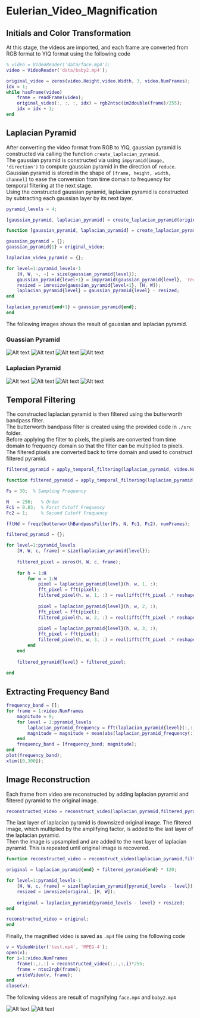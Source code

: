 # Eulerian_Video_Magnification

## Initials and Color Transformation

At this stage, the videos are imported, and each frame are converted from RGB format to YIQ format using the following code
   
```matlab
% video = VideoReader('data/face.mp4');
video = VideoReader('data/baby2.mp4');

original_video = zeros(video.Height,video.Width, 3, video.NumFrames);
idx = 1;
while hasFrame(video)
    frame = readFrame(video);
    original_video(:, :, :, idx) = rgb2ntsc(im2double(frame)/255);
    idx = idx + 1;
end
```

## Laplacian Pyramid

After converting the video format from RGB to YIQ, gaussian pyramid is constructed via calling the function `create_laplacian_pyramid`.  
The gaussian pyramid is constructed via using `impyramid(image, 'direction')` to compute gaussian pyramid in the direction of `reduce`.   
Gaussian pyramid is stored in the shape of `[frame, height, width, channel]` to ease the conversion from time domain to frequency for temporal filtering at the next stage.   
Using the constructed gaussian pyramid, laplacian pyramid is constructed by subtracting each gaussian layer by its next layer.   

```matlab
pyramid_levels = 4;

[gaussian_pyramid, laplacian_pyramid] = create_laplacian_pyramid(original_video,pyramid_levels);
```

```matlab
function [gaussian_pyramid, laplacian_pyramid] = create_laplacian_pyramid(original_video,pyramid_levels)

gaussian_pyramid = {};
gaussian_pyramid{1} = original_video;

laplacian_video_pyramid = {};

for level=1:pyramid_levels-1
    [H, W, ~, ~] = size(gaussian_pyramid{level});
    gaussian_pyramid{level+1} = impyramid(gaussian_pyramid{level}, 'reduce');
    resized = imresize(gaussian_pyramid{level+1}, [H, W]);
    laplacian_pyramid{level} = gaussian_pyramid{level} - resized;
end

laplacian_pyramid{end+1} = gaussian_pyramid{end};
end
```

The following images shows the result of gaussian and laplacian pyramid.   

### Guassian Pyramid 

![Alt text](/images/gaussian_1.png)
![Alt text](/images/gaussian_2.png)
![Alt text](/images/gaussian_3.png)
![Alt text](/images/gaussian_4.png)

### Laplacian Pyramid

![Alt text](/images/laplacian_1.png)
![Alt text](/images/laplacian_2.png)
![Alt text](/images/laplacian_3.png)
![Alt text](/images/laplacian_4.png)

## Temporal Filtering    
The constructed laplacian pyramid is then filtered using the butterworth bandpass filter.   
The butterworth bandpass filter is created using the provided code in `./src` folder.   
Before applying the filter to pixels, the pixels are converted from time domain to frequency domain so that the filter can be multiplied to pixels.  
The filtered pixels are converted back to time domain and used to construct filtered pyramid.  

```matlab
filtered_pyramid = apply_temporal_filtering(laplacian_pyramid, video.NumFrames, pyramid_levels);
```
```matlab
function filtered_pyramid = apply_temporal_filtering(laplacian_pyramid, numFrames, pyramid_levels)

Fs = 30;  % Sampling Frequency

N   = 256;   % Order
Fc1 = 0.83;  % First Cutoff Frequency
Fc2 = 1;     % Second Cutoff Frequency

fftHd = freqz(butterworthBandpassFilter(Fs, N, Fc1, Fc2), numFrames);

filtered_pyramid = {};

for level=1:pyramid_levels
    [H, W, c, frame] = size(laplacian_pyramid{level});
    
    filtered_pixel = zeros(H, W, c, frame);
    
    for h = 1:H
        for w = 1:W
            pixel = laplacian_pyramid{level}(h, w, 1, :);
            fft_pixel = fft(pixel);
            filtered_pixel(h, w, 1, :) = real(ifft(fft_pixel .* reshape(fftHd, [1,1,1,numFrames])));
            
            pixel = laplacian_pyramid{level}(h, w, 2, :);
            fft_pixel = fft(pixel);
            filtered_pixel(h, w, 2, :) = real(ifft(fft_pixel .* reshape(fftHd, [1,1,1,numFrames])));
            
            pixel = laplacian_pyramid{level}(h, w, 3, :);
            fft_pixel = fft(pixel);
            filtered_pixel(h, w, 3, :) = real(ifft(fft_pixel .* reshape(fftHd, [1,1,1,numFrames])));
        end
    end
    
    filtered_pyramid{level} = filtered_pixel;
    
end
```

## Extracting Frequency Band
```matlab
frequency_band = [];
for frame = 1:video.NumFrames
    magnitude = 0;
    for level = 1:pyramid_levels
        laplacian_pyramid_frequency = fft(laplacian_pyramid{level}(:,:,:,frame));
        magnitude = magnitude + mean(abs(laplacian_pyramid_frequency(:)));
    end
    frequency_band = [frequency_band; magnitude];
end
plot(frequency_band);
xlim([0,300]);
```

## Image Reconstruction
Each frame from video are reconstructed by adding laplacian pyramid and filtered pyramid to the original image.
```matlab 
reconstructed_video = reconstruct_video(laplacian_pyramid,filtered_pyramid, pyramid_levels);
```

The last layer of laplacian pyramid is downsized original image. The filtered image, which multiplied by the amplifying factor, is added to the last layer of the laplacian pyramid.  
Then the image is upsampled and are added to the next layer of laplacian pyramid. This is repeated until original image is recovered. 

```matlab
function reconstructed_video = reconstruct_video(laplacian_pyramid,filtered_pyramid, pyramid_levels)

original = laplacian_pyramid{end} + filtered_pyramid{end} * 120;

for level=1:pyramid_levels-1
    [H, W, c, frame] = size(laplacian_pyramid{pyramid_levels - level});
    resized = imresize(original, [H, W]);
    
    original = laplacian_pyramid{pyramid_levels - level} + resized;
end

reconstructed_video = original;
end
```

Finally, the magnified video is saved as `.mp4` file using the following code
```matlab
v = VideoWriter('test.mp4', 'MPEG-4');
open(v);
for i=1:video.NumFrames
    frame(:,:,:) = reconstructed_video(:,:,:,i)*255;
    frame = ntsc2rgb(frame);
    writeVideo(v, frame);
end
close(v);
```

The following videos are result of magnifying `face.mp4` and `baby2.mp4`

![Alt text](https://youtu.be/_dFyt0PCUrg)
![Alt text](https://youtu.be/wjo-sh04AtM)

